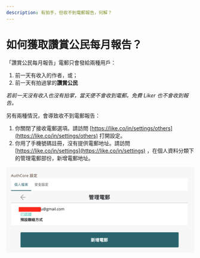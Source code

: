 ```yaml
---
description: 有拍手，但收不到電郵報告，何解？
---
```


# 如何獲取讚賞公民每月報告？

「讚賞公民每月報告」電郵只會發給兩種用戶：

1. 前一天有收入的作者，或；
2. 前一天有拍過掌的**讚賞公民**

_若前一天沒有收入也沒有拍掌，當天便不會收到電郵。免費 Liker 也不會收到報告。_

另有兩種情況，會導致收不到電郵報告：

1. 你關閉了接收電郵選項。請訪問 [https://like.co/in/settings/others](https://like.co/in/settings/others) 打開設定。
2. 你用了手機號碼註冊，沒有提供電郵地址。請訪問 [https://like.co/in/settings](https://like.co/in/settings) ，在個人資料分類下的管理電郵部份，新增電郵地址。

![](../../.gitbook/assets/monthly-report-email-setting.png)

